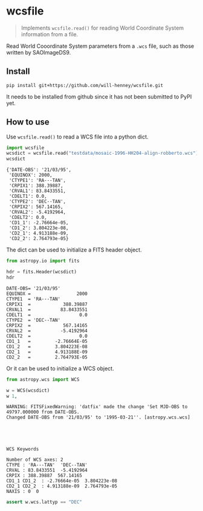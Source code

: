 # wcsfile
> Implements `wcsfile.read()` for reading World Coordinate System information from a file.


Read World Cooordinate System parameters from a `.wcs` file, such as those written by SAOImageDS9.

## Install

`pip install git+https://github.com/will-henney/wcsfile.git`

It needs to be installed from github since it has not been submitted to PyPI yet.

## How to use

Use `wcsfile.read()` to read a WCS file into a python dict. 

```python
import wcsfile
wcsdict = wcsfile.read("testdata/mosaic-1996-HH204-align-robberto.wcs")
wcsdict
```




    {'DATE-OBS': '21/03/95',
     'EQUINOX': 2000,
     'CTYPE1': 'RA---TAN',
     'CRPIX1': 388.39887,
     'CRVAL1': 83.8433551,
     'CDELT1': 0.0,
     'CTYPE2': 'DEC--TAN',
     'CRPIX2': 567.14165,
     'CRVAL2': -5.4192964,
     'CDELT2': 0.0,
     'CD1_1': -2.76664e-05,
     'CD1_2': 3.804223e-08,
     'CD2_1': 4.913188e-09,
     'CD2_2': 2.764793e-05}



The dict can be used to initialize a FITS header object.

```python
from astropy.io import fits

hdr = fits.Header(wcsdict)
hdr
```




    DATE-OBS= '21/03/95'                                                            
    EQUINOX =                 2000                                                  
    CTYPE1  = 'RA---TAN'                                                            
    CRPIX1  =            388.39887                                                  
    CRVAL1  =           83.8433551                                                  
    CDELT1  =                  0.0                                                  
    CTYPE2  = 'DEC--TAN'                                                            
    CRPIX2  =            567.14165                                                  
    CRVAL2  =           -5.4192964                                                  
    CDELT2  =                  0.0                                                  
    CD1_1   =         -2.76664E-05                                                  
    CD1_2   =         3.804223E-08                                                  
    CD2_1   =         4.913188E-09                                                  
    CD2_2   =         2.764793E-05                                                  



Or it can be used to initialize a WCS object.

```python
from astropy.wcs import WCS

w = WCS(wcsdict)
w 1,
```

    WARNING: FITSFixedWarning: 'datfix' made the change 'Set MJD-OBS to 49797.000000 from DATE-OBS.
    Changed DATE-OBS from '21/03/95' to '1995-03-21''. [astropy.wcs.wcs]





    WCS Keywords
    
    Number of WCS axes: 2
    CTYPE : 'RA---TAN'  'DEC--TAN'  
    CRVAL : 83.8433551  -5.4192964  
    CRPIX : 388.39887  567.14165  
    CD1_1 CD1_2  : -2.76664e-05  3.804223e-08  
    CD2_1 CD2_2  : 4.913188e-09  2.764793e-05  
    NAXIS : 0  0



```python
assert w.wcs.lattyp == "DEC"
```
